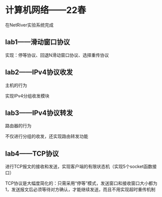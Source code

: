 # 计算机网络——22春

在NetRiver实验系统完成

## lab1——滑动窗口协议

实现：停等协议、回退N滑动窗口协议、选择重传协议

## lab2——IPv4协议收发

主机的行为

实现IPv4分组收发模块

## lab3——IPv4协议转发

路由器的行为

不仅进行分组的收发，还实现路由转发功能

## lab4——TCP协议

进行TCP报文的接收和发送，实现客户端的有限状态机（实现5个socket函数接口）

TCP协议是大幅度简化的：只需采用“停等”模式，发送窗口和接收窗口大小都为1，发送报文后必须等待对方确认，才能继续发送，而且不用实现超时重传机制

